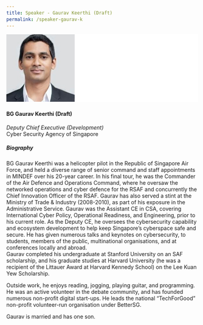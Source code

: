 ```yaml
---
title: Speaker - Gaurav Keerthi (Draft)
permalink: /speaker-gaurav-k
---
```

![Gaurav Keerthi](/images/speakers/Gaurav-K.jpg)

#### **BG Gaurav Keerthi (Draft)**

*Deputy Chief Executive (Development)*  
Cyber Security Agency of Singapore

##### **Biography**

BG Gaurav Keerthi was a helicopter pilot in the Republic of Singapore Air Force, and held a diverse range of senior command and staff appointments in MINDEF over his 20-year career. In his final tour, he was the Commander of the Air Defence and Operations Command, where he oversaw the networked operations and cyber defence for the RSAF and concurrently the Chief Innovation Officer of the RSAF. Gaurav has also served a stint at the Ministry of Trade & Industry (2008-2010), as part of his exposure in the Administrative Service.
Gaurav was the Assistant CE in CSA, covering International Cyber Policy, Operational Readiness, and Engineering, prior to his current role. As the Deputy CE, he oversees the cybersecurity capability and ecosystem development to help keep Singapore’s cyberspace safe and secure. He has given numerous talks and keynotes on cybersecurity, to students, members of the public, multinational organisations, and at conferences locally and abroad.  
Gaurav completed his undergraduate at Stanford University on an SAF scholarship, and his graduate studies at Harvard University (he was a recipient of the Littauer Award at Harvard Kennedy School) on the Lee Kuan Yew Scholarship. 

Outside work, he enjoys reading, jogging, playing guitar, and programming. He was an active volunteer in the debate community, and has founded numerous non-profit digital start-ups. He leads the national “TechForGood” non-profit volunteer-run organisation under BetterSG. 

Gaurav is married and has one son.